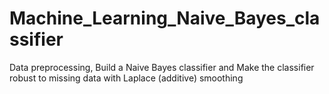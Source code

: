 # Machine_Learning_Naive_Bayes_classifier
Data preprocessing, Build a Naive Bayes classifier and Make the classifier robust to missing data with Laplace (additive) smoothing
